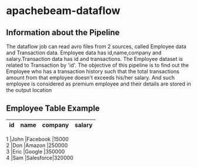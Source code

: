 # apachebeam-dataflow

Information about the Pipeline
------------------------------
The dataflow job can read avro files from 2 sources, called Employee data and Transaction data. Employee data has id,name,company and salary.Transaction data has id and transactions.
The Employee dataset is related to Transaction by 'id'. The objective of this pipeline is to find out the Employee who has a transaction history such that the total transactions amount from that employee doesn't  exceeds his/her salary. And such employee is considered as premium employee and their details are stored in the output location

Employee Table Example
-----------------------

id  | name | company | salary
--- | ---- | ------- | ------

1	|John  |Facebook |15000  
2	|Don   |Amazon	 |250000  
3	|Eric  |Google   |350000  
4	|Sam   |Salesforce|320000  